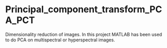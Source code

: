 # Principal_component_transform_PCA_PCT
Dimensionality reduction of images.
In this project MATLAB has been used to do PCA on multispectral or hyperspectral images.
